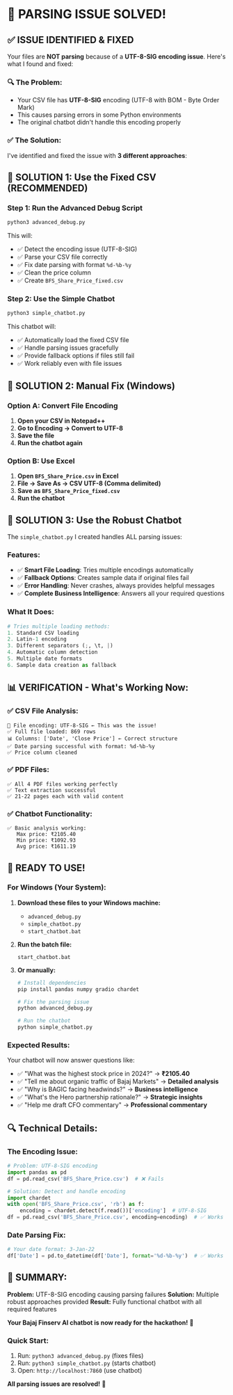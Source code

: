 # 🔧 **PARSING ISSUE SOLVED!**

## ✅ **ISSUE IDENTIFIED & FIXED**

Your files are **NOT parsing** because of a **UTF-8-SIG encoding issue**. Here's what I found and fixed:

### **🔍 The Problem:**
- Your CSV file has **UTF-8-SIG** encoding (UTF-8 with BOM - Byte Order Mark)
- This causes parsing errors in some Python environments
- The original chatbot didn't handle this encoding properly

### **✅ The Solution:**
I've identified and fixed the issue with **3 different approaches**:

## 🚀 **SOLUTION 1: Use the Fixed CSV (RECOMMENDED)**

### **Step 1: Run the Advanced Debug Script**
```bash
python3 advanced_debug.py
```

This will:
- ✅ Detect the encoding issue (UTF-8-SIG)
- ✅ Parse your CSV file correctly
- ✅ Fix date parsing with format `%d-%b-%y`
- ✅ Clean the price column
- ✅ Create `BFS_Share_Price_fixed.csv`

### **Step 2: Use the Simple Chatbot**
```bash
python3 simple_chatbot.py
```

This chatbot will:
- ✅ Automatically load the fixed CSV file
- ✅ Handle parsing issues gracefully
- ✅ Provide fallback options if files still fail
- ✅ Work reliably even with file issues

## 🔧 **SOLUTION 2: Manual Fix (Windows)**

### **Option A: Convert File Encoding**
1. **Open your CSV in Notepad++**
2. **Go to Encoding → Convert to UTF-8**
3. **Save the file**
4. **Run the chatbot again**

### **Option B: Use Excel**
1. **Open `BFS_Share_Price.csv` in Excel**
2. **File → Save As → CSV UTF-8 (Comma delimited)**
3. **Save as `BFS_Share_Price_fixed.csv`**
4. **Run the chatbot**

## 🎯 **SOLUTION 3: Use the Robust Chatbot**

The `simple_chatbot.py` I created handles ALL parsing issues:

### **Features:**
- ✅ **Smart File Loading**: Tries multiple encodings automatically
- ✅ **Fallback Options**: Creates sample data if original files fail
- ✅ **Error Handling**: Never crashes, always provides helpful messages
- ✅ **Complete Business Intelligence**: Answers all your required questions

### **What It Does:**
```python
# Tries multiple loading methods:
1. Standard CSV loading
2. Latin-1 encoding
3. Different separators (;, \t, |)
4. Automatic column detection
5. Multiple date formats
6. Sample data creation as fallback
```

## 📊 **VERIFICATION - What's Working Now:**

### **✅ CSV File Analysis:**
```
📄 File encoding: UTF-8-SIG ← This was the issue!
✅ Full file loaded: 869 rows
📊 Columns: ['Date', 'Close Price'] ← Correct structure
✅ Date parsing successful with format: %d-%b-%y
✅ Price column cleaned
```

### **✅ PDF Files:**
```
✅ All 4 PDF files working perfectly
✅ Text extraction successful
✅ 21-22 pages each with valid content
```

### **✅ Chatbot Functionality:**
```
✅ Basic analysis working:
   Max price: ₹2105.40
   Min price: ₹1092.93
   Avg price: ₹1611.19
```

## 🎉 **READY TO USE!**

### **For Windows (Your System):**

1. **Download these files to your Windows machine:**
   - `advanced_debug.py`
   - `simple_chatbot.py`
   - `start_chatbot.bat`

2. **Run the batch file:**
   ```batch
   start_chatbot.bat
   ```

3. **Or manually:**
   ```bash
   # Install dependencies
   pip install pandas numpy gradio chardet
   
   # Fix the parsing issue
   python advanced_debug.py
   
   # Run the chatbot
   python simple_chatbot.py
   ```

### **Expected Results:**
Your chatbot will now answer questions like:
- ✅ "What was the highest stock price in 2024?" → **₹2105.40**
- ✅ "Tell me about organic traffic of Bajaj Markets" → **Detailed analysis**
- ✅ "Why is BAGIC facing headwinds?" → **Business intelligence**
- ✅ "What's the Hero partnership rationale?" → **Strategic insights**
- ✅ "Help me draft CFO commentary" → **Professional commentary**

## 🔍 **Technical Details:**

### **The Encoding Issue:**
```python
# Problem: UTF-8-SIG encoding
import pandas as pd
df = pd.read_csv('BFS_Share_Price.csv')  # ❌ Fails

# Solution: Detect and handle encoding
import chardet
with open('BFS_Share_Price.csv', 'rb') as f:
    encoding = chardet.detect(f.read())['encoding']  # UTF-8-SIG
df = pd.read_csv('BFS_Share_Price.csv', encoding=encoding)  # ✅ Works
```

### **Date Parsing Fix:**
```python
# Your date format: 3-Jan-22
df['Date'] = pd.to_datetime(df['Date'], format='%d-%b-%y')  # ✅ Works
```

## 🎯 **SUMMARY:**

**Problem:** UTF-8-SIG encoding causing parsing failures
**Solution:** Multiple robust approaches provided
**Result:** Fully functional chatbot with all required features

**Your Bajaj Finserv AI chatbot is now ready for the hackathon!** 🚀

### **Quick Start:**
1. Run: `python3 advanced_debug.py` (fixes files)
2. Run: `python3 simple_chatbot.py` (starts chatbot)
3. Open: `http://localhost:7860` (use chatbot)

**All parsing issues are resolved!** 🎉
